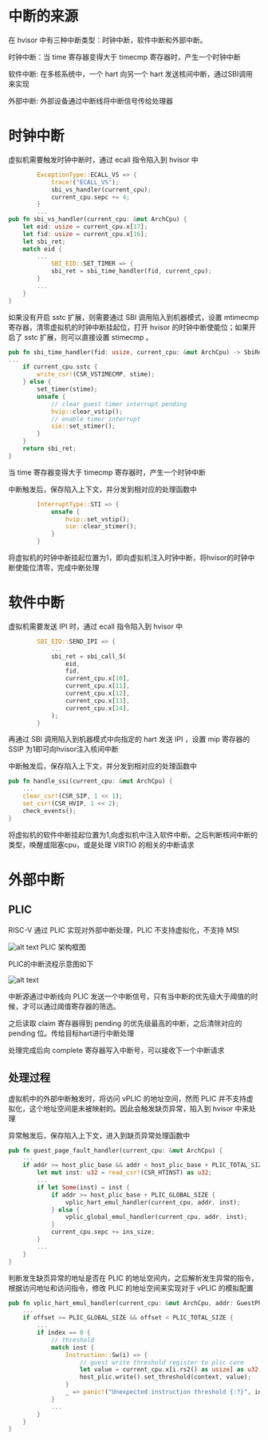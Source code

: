# 中断的来源
在 hvisor 中有三种中断类型：时钟中断，软件中断和外部中断。

时钟中断：当 time 寄存器变得大于 timecmp 寄存器时，产生一个时钟中断

软件中断: 在多核系统中，一个 hart 向另一个 hart 发送核间中断，通过SBI调用来实现

外部中断: 外部设备通过中断线将中断信号传给处理器

# 时钟中断
虚拟机需要触发时钟中断时，通过 ecall 指令陷入到 hvisor 中
```rust
        ExceptionType::ECALL_VS => {
            trace!("ECALL_VS");
            sbi_vs_handler(current_cpu);
            current_cpu.sepc += 4;
        }
        ...
pub fn sbi_vs_handler(current_cpu: &mut ArchCpu) {
    let eid: usize = current_cpu.x[17];
    let fid: usize = current_cpu.x[16];
    let sbi_ret;
    match eid {
        ...
            SBI_EID::SET_TIMER => {
            sbi_ret = sbi_time_handler(fid, current_cpu);
        }
        ...
    }
}
```
如果没有开启 sstc 扩展，则需要通过 SBI 调用陷入到机器模式，设置 mtimecmp 寄存器，清零虚拟机的时钟中断挂起位，打开 hvisor 的时钟中断使能位；如果开启了 sstc 扩展，则可以直接设置 stimecmp 。
```rs
pub fn sbi_time_handler(fid: usize, current_cpu: &mut ArchCpu) -> SbiRet {
...
    if current_cpu.sstc {
        write_csr!(CSR_VSTIMECMP, stime);
    } else {
        set_timer(stime);
        unsafe {
            // clear guest timer interrupt pending
            hvip::clear_vstip();
            // enable timer interrupt
            sie::set_stimer();
        }
    }
    return sbi_ret;
}
```
当 time 寄存器变得大于 timecmp 寄存器时，产生一个时钟中断

中断触发后，保存陷入上下文，并分发到相对应的处理函数中
```rs
        InterruptType::STI => {
            unsafe {
                hvip::set_vstip();
                sie::clear_stimer();
            }
        }
```
将虚拟机的时钟中断挂起位置为1，即向虚拟机注入时钟中断，将hvisor的时钟中断使能位清零，完成中断处理
# 软件中断
虚拟机需要发送 IPI 时，通过 ecall 指令陷入到 hvisor 中
```rs
        SBI_EID::SEND_IPI => {
            ...
            sbi_ret = sbi_call_5(
                eid,
                fid,
                current_cpu.x[10],
                current_cpu.x[11],
                current_cpu.x[12],
                current_cpu.x[13],
                current_cpu.x[14],
            );
        }
```
再通过 SBI 调用陷入到机器模式中向指定的 hart 发送 IPI ，设置 mip 寄存器的 SSIP 为1即可向hvisor注入核间中断

中断触发后，保存陷入上下文，并分发到相对应的处理函数中
```rs
pub fn handle_ssi(current_cpu: &mut ArchCpu) {
    ...
    clear_csr!(CSR_SIP, 1 << 1);
    set_csr!(CSR_HVIP, 1 << 2);
    check_events();
}
```
将虚拟机的软件中断挂起位置为1,向虚拟机中注入软件中断。之后判断核间中断的类型，唤醒或阻塞cpu，或是处理 VIRTIO 的相关的中断请求

# 外部中断
## PLIC
RISC-V 通过 PLIC 实现对外部中断处理，PLIC 不支持虚拟化，不支持 MSI

![alt text](../img/riscv_plic_struct.png)
PLIC 架构框图

PLIC的中断流程示意图如下

![alt text](../img/riscv_plic_flu.png)

中断源通过中断线向 PLIC 发送一个中断信号，只有当中断的优先级大于阈值的时候，才可以通过阈值寄存器的筛选。

之后读取 claim 寄存器得到 pending 的优先级最高的中断，之后清除对应的 pending 位。传给目标hart进行中断处理

处理完成后向 complete 寄存器写入中断号，可以接收下一个中断请求
## 处理过程
虚拟机中的外部中断触发时，将访问 vPLIC 的地址空间，然而 PLIC 并不支持虚拟化，这个地址空间是未被映射的。因此会触发缺页异常，陷入到 hvisor 中来处理

异常触发后，保存陷入上下文，进入到缺页异常处理函数中

```rs
pub fn guest_page_fault_handler(current_cpu: &mut ArchCpu) {
    ...
    if addr >= host_plic_base && addr < host_plic_base + PLIC_TOTAL_SIZE {
        let mut inst: u32 = read_csr!(CSR_HTINST) as u32;
        ...
        if let Some(inst) = inst {
            if addr >= host_plic_base + PLIC_GLOBAL_SIZE {
                vplic_hart_emul_handler(current_cpu, addr, inst);
            } else {
                vplic_global_emul_handler(current_cpu, addr, inst);
            }
            current_cpu.sepc += ins_size;
        } 
        ...
    }
}
```
判断发生缺页异常的地址是否在 PLIC 的地址空间内，之后解析发生异常的指令，根据访问地址和访问指令，修改 PLIC 的地址空间来实现对于 vPLIC 的模拟配置
```rs
pub fn vplic_hart_emul_handler(current_cpu: &mut ArchCpu, addr: GuestPhysAddr, inst: Instruction) {
    ...
    if offset >= PLIC_GLOBAL_SIZE && offset < PLIC_TOTAL_SIZE {
        ...
        if index == 0 {
            // threshold
            match inst {
                Instruction::Sw(i) => {
                    // guest write threshold register to plic core
                    let value = current_cpu.x[i.rs2() as usize] as u32;
                    host_plic.write().set_threshold(context, value);
                }
                _ => panic!("Unexpected instruction threshold {:?}", inst),
            }
            ...
        }
    }
}
```